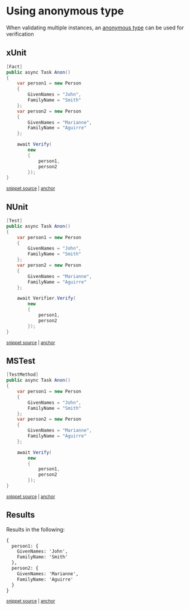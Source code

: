 <!--
GENERATED FILE - DO NOT EDIT
This file was generated by [MarkdownSnippets](https://github.com/SimonCropp/MarkdownSnippets).
Source File: /docs/mdsource/anonymous-types.source.md
To change this file edit the source file and then run MarkdownSnippets.
-->

# Using anonymous type

When validating multiple instances, an [anonymous type](https://docs.microsoft.com/en-us/dotnet/csharp/programming-guide/classes-and-structs/anonymous-types) can be used for verification


## xUnit

<!-- snippet: anonXunit -->
<a id='snippet-anonxunit'/></a>
```cs
[Fact]
public async Task Anon()
{
    var person1 = new Person
    {
        GivenNames = "John",
        FamilyName = "Smith"
    };
    var person2 = new Person
    {
        GivenNames = "Marianne",
        FamilyName = "Aguirre"
    };

    await Verify(
        new
        {
            person1,
            person2
        });
}
```
<sup><a href='/src/Verify.Xunit.Tests/VerifyObjectSamples.cs#L66-L88' title='File snippet `anonxunit` was extracted from'>snippet source</a> | <a href='#snippet-anonxunit' title='Navigate to start of snippet `anonxunit`'>anchor</a></sup>
<!-- endsnippet -->


## NUnit

<!-- snippet: anonNUnit -->
<a id='snippet-anonnunit'/></a>
```cs
[Test]
public async Task Anon()
{
    var person1 = new Person
    {
        GivenNames = "John",
        FamilyName = "Smith"
    };
    var person2 = new Person
    {
        GivenNames = "Marianne",
        FamilyName = "Aguirre"
    };

    await Verifier.Verify(
        new
        {
            person1,
            person2
        });
}
```
<sup><a href='/src/Verify.NUnit.Tests/VerifyObjectSamples.cs#L68-L90' title='File snippet `anonnunit` was extracted from'>snippet source</a> | <a href='#snippet-anonnunit' title='Navigate to start of snippet `anonnunit`'>anchor</a></sup>
<!-- endsnippet -->


## MSTest

<!-- snippet: anonMSTest -->
<a id='snippet-anonmstest'/></a>
```cs
[TestMethod]
public async Task Anon()
{
    var person1 = new Person
    {
        GivenNames = "John",
        FamilyName = "Smith"
    };
    var person2 = new Person
    {
        GivenNames = "Marianne",
        FamilyName = "Aguirre"
    };

    await Verify(
        new
        {
            person1,
            person2
        });
}
```
<sup><a href='/src/Verify.MSTest.Tests/VerifyObjectSamples.cs#L67-L89' title='File snippet `anonmstest` was extracted from'>snippet source</a> | <a href='#snippet-anonmstest' title='Navigate to start of snippet `anonmstest`'>anchor</a></sup>
<!-- endsnippet -->


## Results

Results in the following:

<!-- snippet: Verify.Xunit.Tests/VerifyObjectSamples.Anon.verified.txt -->
<a id='snippet-Verify.Xunit.Tests/VerifyObjectSamples.Anon.verified.txt'/></a>
```txt
{
  person1: {
    GivenNames: 'John',
    FamilyName: 'Smith'
  },
  person2: {
    GivenNames: 'Marianne',
    FamilyName: 'Aguirre'
  }
}
```
<sup><a href='/src/Verify.Xunit.Tests/VerifyObjectSamples.Anon.verified.txt#L1-L10' title='File snippet `Verify.Xunit.Tests/VerifyObjectSamples.Anon.verified.txt` was extracted from'>snippet source</a> | <a href='#snippet-Verify.Xunit.Tests/VerifyObjectSamples.Anon.verified.txt' title='Navigate to start of snippet `Verify.Xunit.Tests/VerifyObjectSamples.Anon.verified.txt`'>anchor</a></sup>
<!-- endsnippet -->
